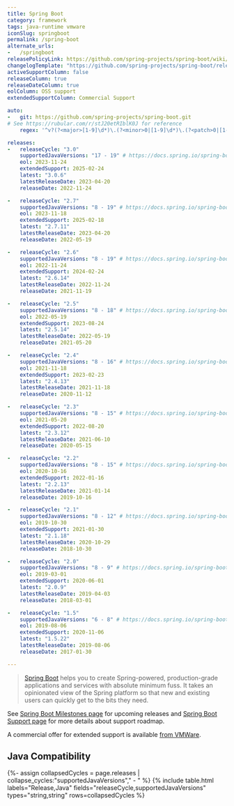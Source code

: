 ```yaml
---
title: Spring Boot
category: framework
tags: java-runtime vmware
iconSlug: springboot
permalink: /spring-boot
alternate_urls:
-   /springboot
releasePolicyLink: https://github.com/spring-projects/spring-boot/wiki/Supported-Versions
changelogTemplate: "https://github.com/spring-projects/spring-boot/releases/tag/v__LATEST__"
activeSupportColumn: false
releaseColumn: true
releaseDateColumn: true
eolColumn: OSS support
extendedSupportColumn: Commercial Support

auto:
-   git: https://github.com/spring-projects/spring-boot.git
# See https://rubular.com/r/stJ20etRIblK0J for reference
    regex: '^v?(?<major>[1-9]\d*)\.(?<minor>0|[1-9]\d*)\.(?<patch>0|[1-9]\d*)(\.RELEASE)?$'

releases:
-   releaseCycle: "3.0"
    supportedJavaVersions: "17 - 19" # https://docs.spring.io/spring-boot/docs/3.0.2/reference/html/getting-started.html#getting-started.system-requirements
    eol: 2023-11-24
    extendedSupport: 2025-02-24
    latest: "3.0.6"
    latestReleaseDate: 2023-04-20
    releaseDate: 2022-11-24

-   releaseCycle: "2.7"
    supportedJavaVersions: "8 - 19" # https://docs.spring.io/spring-boot/docs/2.7.8/reference/html/getting-started.html#getting-started.system-requirements
    eol: 2023-11-18
    extendedSupport: 2025-02-18
    latest: "2.7.11"
    latestReleaseDate: 2023-04-20
    releaseDate: 2022-05-19

-   releaseCycle: "2.6"
    supportedJavaVersions: "8 - 19" # https://docs.spring.io/spring-boot/docs/2.6.14/reference/html/getting-started.html#getting-started.system-requirements
    eol: 2022-11-24
    extendedSupport: 2024-02-24
    latest: "2.6.14"
    latestReleaseDate: 2022-11-24
    releaseDate: 2021-11-19

-   releaseCycle: "2.5"
    supportedJavaVersions: "8 - 18" # https://docs.spring.io/spring-boot/docs/2.5.14/reference/html/getting-started.html#getting-started.system-requirements
    eol: 2022-05-19
    extendedSupport: 2023-08-24
    latest: "2.5.14"
    latestReleaseDate: 2022-05-19
    releaseDate: 2021-05-20

-   releaseCycle: "2.4"
    supportedJavaVersions: "8 - 16" # https://docs.spring.io/spring-boot/docs/2.4.13/reference/html/getting-started.html#getting-started-system-requirements
    eol: 2021-11-18
    extendedSupport: 2023-02-23
    latest: "2.4.13"
    latestReleaseDate: 2021-11-18
    releaseDate: 2020-11-12

-   releaseCycle: "2.3"
    supportedJavaVersions: "8 - 15" # https://docs.spring.io/spring-boot/docs/2.3.12.RELEASE/reference/html/getting-started.html#getting-started-system-requirements
    eol: 2021-05-20
    extendedSupport: 2022-08-20
    latest: "2.3.12"
    latestReleaseDate: 2021-06-10
    releaseDate: 2020-05-15

-   releaseCycle: "2.2"
    supportedJavaVersions: "8 - 15" # https://docs.spring.io/spring-boot/docs/2.2.13.RELEASE/reference/html/getting-started.html#getting-started-system-requirements
    eol: 2020-10-16
    extendedSupport: 2022-01-16
    latest: "2.2.13"
    latestReleaseDate: 2021-01-14
    releaseDate: 2019-10-16

-   releaseCycle: "2.1"
    supportedJavaVersions: "8 - 12" # https://docs.spring.io/spring-boot/docs/2.1.18.RELEASE/reference/html/getting-started-system-requirements.html
    eol: 2019-10-30
    extendedSupport: 2021-01-30
    latest: "2.1.18"
    latestReleaseDate: 2020-10-29
    releaseDate: 2018-10-30

-   releaseCycle: "2.0"
    supportedJavaVersions: "8 - 9" # https://docs.spring.io/spring-boot/docs/2.0.9.RELEASE/reference/html/getting-started-system-requirements.html
    eol: 2019-03-01
    extendedSupport: 2020-06-01
    latest: "2.0.9"
    latestReleaseDate: 2019-04-03
    releaseDate: 2018-03-01

-   releaseCycle: "1.5"
    supportedJavaVersions: "6 - 8" # https://docs.spring.io/spring-boot/docs/1.5.22.RELEASE/reference/html/getting-started-system-requirements.html
    eol: 2019-08-06
    extendedSupport: 2020-11-06
    latest: "1.5.22"
    latestReleaseDate: 2019-08-06
    releaseDate: 2017-01-30

---
```


> [Spring Boot](https://github.com/spring-projects/spring-boot) helps you to create Spring-powered,
> production-grade applications and services with absolute minimum fuss. It takes an opinionated
> view of the Spring platform so that new and existing users can quickly get to the bits they need.

See [Spring Boot Milestones page](https://github.com/spring-projects/spring-boot/milestones) for
upcoming releases and [Spring Boot Support page](https://spring.io/projects/spring-boot#support) for
more details about support roadmap.

A commercial offer for extended support is available
[from VMWare](https://tanzu.vmware.com/content/blog/vmware-spring-runtime-extended-support).

## Java Compatibility

{%- assign collapsedCycles = page.releases | collapse_cycles:"supportedJavaVersions"," - " %}
{% include table.html
  labels="Release,Java"
  fields="releaseCycle,supportedJavaVersions"
  types="string,string"
  rows=collapsedCycles %}
